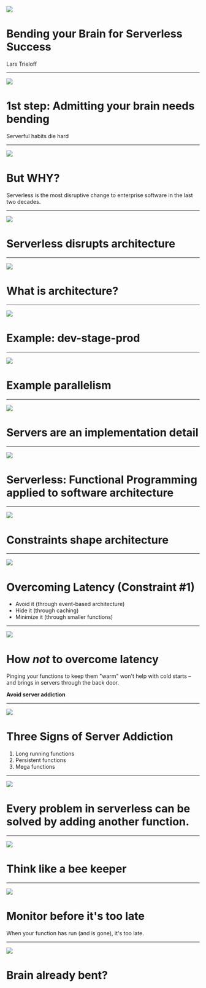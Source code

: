 ![](01.jpg)

# Bending your Brain for Serverless Success

Lars Trieloff

---

![](02.jpg)

# 1st step: Admitting your brain needs bending

<!-- 1. First step to successfully bending your brain is admitting that your brain needs bending: serverfull habits die hard. -->

Serverful habits die hard

---

![](03.jpg)

# But WHY?

Serverless is the most disruptive change to enterprise software in the last two decades.

<!-- 2. Why would you want to bend your brain in the first place: because serverless is the most disruptive change to enterprise software of the last two decades (What about mobile? We had fat clients before! What about the Cloud? We had mainframes before! What about AI? We had complicated IF statements before) -->

---

![](03.jpg)

# Serverless disrupts architecture


<!-- 3. Serverless is disruptive because it challenges the architecture of your software. Just like rebar changed what could be done, it changes what can be done – but it also changes what must be done. -->

---

![](04.jpg)

# What is architecture?

<!-- 4. What is architecture about? Many would say: architecture is about the mastery of best practices. But that's wrong: architecture is about trade-offs and constraints. Best practices are canned trade-offs made for pre-existing constraints. When the constraints change, you must re-evaluate your trade-offs. -->

---

![](05.jpg)

# Example: dev-stage-prod

<!-- 6. Exhibit A: In a traditional computing world, buying hardware costs money. In a traditional cloud world, having instances running costs money. That's why we came up with a good trade-off between cost and ability to test without interrupting production: the trinity of dev-stage-prod. In a serverless world, having a function is free (as long as you don't run it), so there is no need to limit yourself to having only three versions of each function: you can have an infinite amount. -->

---

![](06.jpg)

# Example parallelism

<!-- 7. Exhibit B: In traditional computing, one of the hardest problems is concurrency. In serverless, concurrency is still a hard problem, but one aspect of it, parallelism has become very easy (and when I say very easy, I mean: someone else's problem). Before serverless, you had a limited number of jobs you could run in parallel before you ran out of resources. In the serverless world, these limits are just a setting in your AWS account preferences. Running a small job for every customer at once? Just do it, the runtime will figure out how and when to do it. -->

---

![](06.jpg)

# Servers are an implementation detail

<!-- 8. Servers are an implementation detail. In every serverless presentation there is always one guy (and it's always a guy) who needs to point out: but there are still servers!. The point of serverless is not that there are no servers – the point is that the servers could go away and we wouldn't mind.  If you figure out a way to offer serverless computing without using containers, or without using virtual machines, or without using real machines and instead use the brain waves of the magic quantum computing fairy, no serverless developer would bat an eye, as long as you don't break the API contract. In fact, if you promise lower cost or lower latency, they will be thrilled by it. -->

---

![](07.jpg)

# Serverless: Functional Programming applied to software architecture

<!-- 9. Serverless is the application of functional programming concepts to software architecture. And just like functional programmers abhor side-effects and try to shield them with three layers of magic and monads (that's like Dungeons and Dragons, but with a LISP), serverless architects abhor state and try as much as possible to make it someone else's problem, either through event-based architectures, caches or cloud-based storage services. We love the convenience of this infrastructure, but just like indoor plumbing, while you might value the convenience, getting too enthusiastic about the plumbing will just make you look weird. -->

---

![](08.jpg)

# Constraints shape architecture

<!-- 10. I said architecture is about constraints and in fact constrains are what shape architecture. You know a constrain when no amount of meetings can make it go away. The hardest constraint in serverless is Latency. The solutions to serverless latency are: making it irrelevant through event-based processing (that's why people talk less about event-based architectures being a core pattern of serverless as serverless Plattform are successful in reducing latency). Another solution is caching (i.e. now you've got a cache invalidation problem) and reducing function size. -->

---

![](15.jpg)

# Overcoming Latency (Constraint #1)

- Avoid it (through event-based architecture)
- Hide it (through caching)
- Minimize it (through smaller functions)

---

![](09.jpg)

# How *not* to overcome latency

Pinging your functions to keep them "warm" won't help with cold starts – and brings in servers through the back door.

**Avoid server addiction**

<!-- 11. The wrong way to solving latency is to focus on cold start latency only and thinking that you can avoid cold starts by somehow keeping your functions "warm" by constantly pinging them. Not only have you pushed your latency problem away to the point in time when your application is under variable load and needs to auto-scale, thus making it harder to trace, you've also brought back servers through the back door. -->

---

![](10.jpg)

# Three Signs of Server Addiction

1. Long running functions
2. Persistent functions
3. Mega functions

<!-- 12. Remember what I told you about admitting that you have a problem: keeping functions warm is a sign of acute server addiction. Other signs are: 	- long running functions - "Persistent" functions	- Mega-Functions that do more than one thing and have "routes"-->

---

![](11.jpg)

# Every problem in serverless can be solved by adding another function.

<!-- 11. Yes, you will end up with many, many, many functions. But remember: there is no problem in serverless that can't be solved by adding another function. Except the problem of having too many functions. But you can try. -->

---

![](12.jpg)

# Think like a bee keeper

<!-- 12. You all know about cattle vs. pets. In the serverless world, if you think about your functions as cattle, i.e. if you think about it like a rancher on a server farm, you've already lost. Think like a beekeeper instead. You want to keep your functions small, disposable and uniform, so that you can handle them in bulk. Uniformity means: deploy them all in the same way, get log data in the same way, do monitoring in the same way, etc. btw. Functional programming concepts like wrapping functions in functions can help a great deal here -->

---

![](13.jpg)

# Monitor before it's too late

When your function has run (and is gone), it's too late.

<!-- 13. Monitoring: essential because legibility of Serverless architectures is limited. Many services and everything is ephemeral. By the time you’ve figured out there is a problem, it most likely already went away. But problems that disappear spontaneously, also reappear spontaneously. -->

---

![](14.jpg)

# Brain already bent?

<!-- 13. To sum it up: Serverless computing is the future, but you won't get it for free. Like all people who are living with one step in the future, members of the serverless tribe can seem a bit odd, but that's only because they in the process of getting their brains bent. On the other hand, they are a really friendly and helpful group of people, so if you are wondering if serverless could be right for you, reach out and ask us. -->